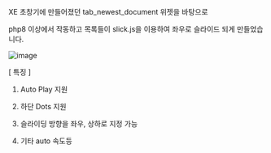 XE 초창기에 만들어졌던 tab_newest_document 위젯을 바탕으로

php8 이상에서 작동하고 목록들이 slick.js을 이용하여 좌우로 슬라이드 되게 만들었습니다.

![image](https://github.com/user-attachments/assets/ce9a5868-5b8d-448d-ba06-e73f09d61fd1)

 [ 특징 ]

1. Auto Play 지원

2. 하단 Dots 지원

3. 슬라이딩 방향을 좌우, 상하로 지정 가능

4. 기타 auto 속도등 
